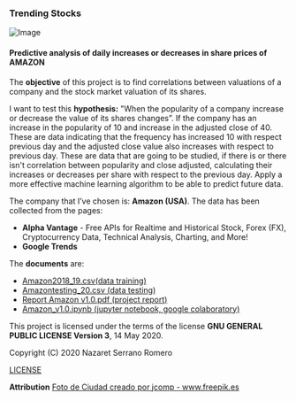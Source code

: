 ### Trending Stocks 
![Image](https://github.com/nazaretserrano/trending-stocks/blob/master/17752.jpg)

#### Predictive analysis of daily increases or decreases in share prices of AMAZON

The **objective** of this project is to find correlations between valuations of a company and the stock market valuation of its shares.

I want to test this **hypothesis:** "When the popularity of a company increase or decrease  the value of its shares changes”.
If the company has an increase in the popularity of 10 and increase in the adjusted close of 40. 
These  are  data indicating that the frequency has increased 10 with respect previous day and the adjusted close value also increases with respect to previous day. 
These are data that are going to be studied, if there is or there isn't correlation between popularity and close adjusted, calculating their increases or decreases per share with respect to the previous day. Apply a more effective machine learning algorithm to be able to predict future data.     

The company that I’ve chosen is: **Amazon (USA)**. The data has been collected from the pages:
- **Alpha Vantage** - Free APIs for Realtime and Historical Stock, Forex (FX), Cryptocurrency Data, Technical Analysis, Charting, and More!
- **Google Trends**

The **documents** are:
- [Amazon2018_19.csv(data training)](https://github.com/nazaretserrano/trending-stocks/blob/master/Amazon2018_19.csv)
- [Amazontesting_20.csv (data testing)](https://github.com/nazaretserrano/trending-stocks/blob/master/amazontesting_20.csv) 
- [Report Amazon v1.0.pdf (project report)](https://github.com/nazaretserrano/trending-stocks/blob/master/Report%20Amazon%20v%201.0.pdf)
- [Amazon_v1.0.ipynb (jupyter notebook, google colaboratory)](https://github.com/nazaretserrano/trending-stocks/blob/master/amazon_v1_0.ipynb) 


This project is licensed under the terms of the license **GNU GENERAL PUBLIC LICENSE
                       Version 3**, 14 May 2020.

 Copyright (C) 2020 Nazaret Serrano Romero
 

[LICENSE]( https://github.com/nazaretserrano/trending-stocks/blob/master/LICENSE )



**Attribution**
<a href="https://www.freepik.es/fotos/ciudad">Foto de Ciudad creado por jcomp - www.freepik.es</a>
